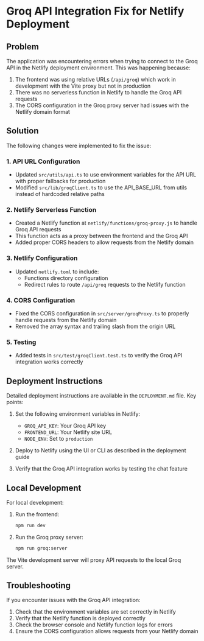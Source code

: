 # Groq API Integration Fix for Netlify Deployment

## Problem

The application was encountering errors when trying to connect to the Groq API in the Netlify deployment environment. This was happening because:

1. The frontend was using relative URLs (`/api/groq`) which work in development with the Vite proxy but not in production
2. There was no serverless function in Netlify to handle the Groq API requests
3. The CORS configuration in the Groq proxy server had issues with the Netlify domain format

## Solution

The following changes were implemented to fix the issue:

### 1. API URL Configuration

- Updated `src/utils/api.ts` to use environment variables for the API URL with proper fallbacks for production
- Modified `src/lib/groqClient.ts` to use the API_BASE_URL from utils instead of hardcoded relative paths

### 2. Netlify Serverless Function

- Created a Netlify function at `netlify/functions/groq-proxy.js` to handle Groq API requests
- This function acts as a proxy between the frontend and the Groq API
- Added proper CORS headers to allow requests from the Netlify domain

### 3. Netlify Configuration

- Updated `netlify.toml` to include:
  - Functions directory configuration
  - Redirect rules to route `/api/groq` requests to the Netlify function

### 4. CORS Configuration

- Fixed the CORS configuration in `src/server/groqProxy.ts` to properly handle requests from the Netlify domain
- Removed the array syntax and trailing slash from the origin URL

### 5. Testing

- Added tests in `src/test/groqClient.test.ts` to verify the Groq API integration works correctly

## Deployment Instructions

Detailed deployment instructions are available in the `DEPLOYMENT.md` file. Key points:

1. Set the following environment variables in Netlify:
   - `GROQ_API_KEY`: Your Groq API key
   - `FRONTEND_URL`: Your Netlify site URL
   - `NODE_ENV`: Set to `production`

2. Deploy to Netlify using the UI or CLI as described in the deployment guide

3. Verify that the Groq API integration works by testing the chat feature

## Local Development

For local development:

1. Run the frontend:
   ```bash
   npm run dev
   ```

2. Run the Groq proxy server:
   ```bash
   npm run groq:server
   ```

The Vite development server will proxy API requests to the local Groq server.

## Troubleshooting

If you encounter issues with the Groq API integration:

1. Check that the environment variables are set correctly in Netlify
2. Verify that the Netlify function is deployed correctly
3. Check the browser console and Netlify function logs for errors
4. Ensure the CORS configuration allows requests from your Netlify domain
